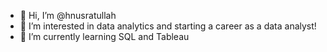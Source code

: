 - 👋 Hi, I’m @hnusratullah
- 👀 I’m interested in data analytics and starting a career as a data analyst! 
- 🌱 I’m currently learning SQL and Tableau


<!---
hnusratullah/hnusratullah is a ✨ special ✨ repository because its `README.md` (this file) appears on your GitHub profile.
You can click the Preview link to take a look at your changes.
--->
